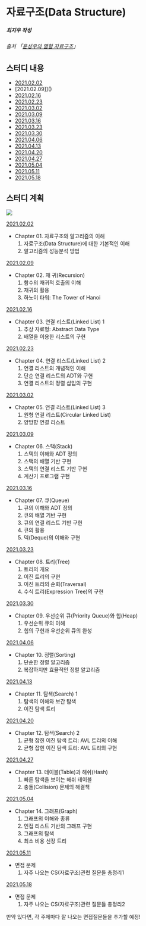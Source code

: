 # 자료구조(Data Structure)

##### 최지우 작성

###### 출처 「[윤성우의 열혈 자료구조](http://www.yes24.com/Product/Goods/6214396)」

## 스터디 내용
- [2021.02.02]()
- [2021.02.09]]()
- [2021.02.16]()
- [2021.02.23]()
- [2021.03.02]()
- [2021.03.09]()
- [2021.03.16]()
- [2021.03.23]()
- [2021.03.30]()
- [2021.04.06]()
- [2021.04.13]()
- [2021.04.20]()
- [2021.04.27]()
- [2021.05.04]()
- [2021.05.11]()
- [2021.05.18]()

## 스터디 계획
![](https://images.velog.io/images/humblechoi/post/c6c71582-35ae-4cca-81e6-1438e67e05da/image.png)

[2021.02.02]()
* Chapter 01. 자료구조와 알고리즘의 이해
  1. 자료구조(Data Structure)에 대한 기본적인 이해
  2. 알고리즘의 성능분석 방법

[2021.02.09]()
* Chapter 02. 재 귀(Recursion)
  1. 함수의 재귀적 호출의 이해
  2. 재귀의 활용
  3. 하노이 타워: The Tower of Hanoi

[2021.02.16]()
* Chapter 03. 연결 리스트(Linked List) 1
  1. 추상 자료형: Abstract Data Type
  2. 배열을 이용한 리스트의 구현


[2021.02.23]()
* Chapter 04. 연결 리스트(Linked List) 2
  1. 연결 리스트의 개념적인 이해
  2. 단순 연결 리스트의 ADT와 구현
  3. 연결 리스트의 정렬 삽입의 구현

[2021.03.02]()
* Chapter 05. 연결 리스트(Linked List) 3
  1. 원형 연결 리스트(Circular Linked List)
  2. 양방향 연결 리스트

[2021.03.09]()
* Chapter 06. 스택(Stack)
  1. 스택의 이해와 ADT 정의
  2. 스택의 배열 기반 구현
  3. 스택의 연결 리스트 기반 구현
  4. 계산기 프로그램 구현

[2021.03.16]()
* Chapter 07. 큐(Queue)
  1. 큐의 이해와 ADT 정의
  2. 큐의 배열 기반 구현
  3. 큐의 연결 리스트 기반 구현
  4. 큐의 활용
  5. 덱(Deque)의 이해와 구현

[2021.03.23]()
* Chapter 08. 트리(Tree)
  1. 트리의 개요
  2. 이진 트리의 구현
  3. 이진 트리의 순회(Traversal)
  4. 수식 트리(Expression Tree)의 구현

[2021.03.30]()
* Chapter 09. 우선순위 큐(Priority Queue)와 힙(Heap)
  1. 우선순위 큐의 이해
  2. 힙의 구현과 우선순위 큐의 완성

[2021.04.06]()
* Chapter 10. 정렬(Sorting)
  1. 단순한 정렬 알고리즘
  2. 복잡하지만 효율적인 정렬 알고리즘

[2021.04.13]()
* Chapter 11. 탐색(Search) 1
  1. 탐색의 이해와 보간 탐색
  2. 이진 탐색 트리

[2021.04.20]()
* Chapter 12. 탐색(Search) 2
  1. 균형 잡힌 이진 탐색 트리: AVL 트리의 이해
  2. 균형 잡힌 이진 탐색 트리: AVL 트리의 구현

[2021.04.27]()
* Chapter 13. 테이블(Table)과 해쉬(Hash)
  1. 빠른 탐색을 보이는 해쉬 테이블
  2. 충돌(Collision) 문제의 해결책

[2021.05.04]()
* Chapter 14. 그래프(Graph)
  1. 그래프의 이해와 종류
  2. 인접 리스트 기반의 그래프 구현
  3. 그래프의 탐색
  4. 최소 비용 신장 트리

[2021.05.11]()
* 면접 문제
  1. 자주 나오는 CS(자료구조)관련 질문들 총정리1

[2021.05.18]()
* 면접 문제
  1. 자주 나오는 CS(자료구조)관련 질문들 총정리2

만약 있다면, 각 주제마다 잘 나오는 면접질문들을 추가할 예정!

